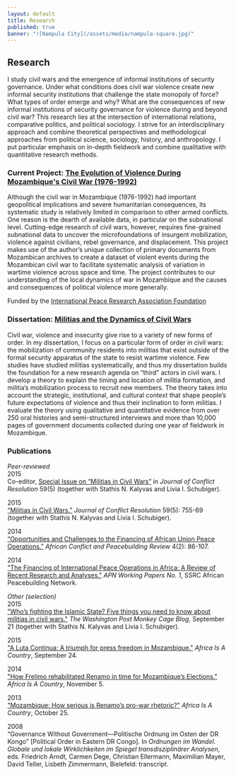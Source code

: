 ```yaml
---
layout: default
title: Research
published: true
banner: "![Nampula City](/assets/media/nampula-square.jpg)"
---
```






## Research

I study civil wars and the emergence of informal institutions of security governance. Under what conditions does civil war violence create new informal security institutions that challenge the state monopoly of force? What types of order emerge and why? What are the consequences of new informal institutions of security governance for violence during and beyond civil war? This research lies at the intersection of international relations, comparative politics, and political sociology. I strive for an interdisciplinary approach and combine theoretical perspectives and methodological approaches from political science, sociology, history, and anthropology. I put particular emphasis on in-depth fieldwork and combine qualitative with quantitative research methods.

### Current Project: [The Evolution of Violence During Mozambique's Civil War (1976-1992)](http://iprafoundation.org/corinna-jentzsch/ "The Evolution of Violence")

Although the civil war in Mozambique (1976-1992) had important geopolitical implications and severe humanitarian consequences, its systematic study is relatively limited in comparison to other armed conflicts. One reason is the dearth of available data, in particular on the subnational level. Cutting-edge research of civil wars, however, requires fine-grained subnational data to uncover the microfoundations of insurgent mobilization, violence against civilians, rebel governance, and displacement. This project makes use of the author’s unique collection of primary documents from Mozambican archives to create a dataset of violent events during the Mozambican civil war to facilitate systematic analysis of variation in wartime violence across space and time. The project contributes to our understanding of the local dynamics of war in Mozambique and the causes and consequences of political violence more generally.

Funded by the [International Peace Research Association Foundation](http://iprafoundation.org/ "IPRAF")

### Dissertation: [Militias and the Dynamics of Civil Wars](http://gateway.proquest.com/openurl?url_ver=Z39.88-2004&res_dat=xri:pqdiss&rft_val_fmt=info:ofi/fmt:kev:mtx:dissertation&rft_dat=xri:pqdiss:3582228 "Militias and the Dynamics of Civil Wars")

Civil war, violence and insecurity give rise to a variety of new forms of order. In my dissertation, I focus on a particular form of order in civil wars: the mobilization of community residents into militias that exist outside of the formal security apparatus of the state to resist wartime violence. Few studies have studied militias systematically, and thus my dissertation builds the foundation for a new research agenda on “third” actors in civil wars. I develop a theory to explain the timing and location of militia formation, and militia’s mobilization process to recruit new members. The theory takes into account the strategic, institutional, and cultural context that shape people’s future expectations of violence and thus their inclination to form militias. I evaluate the theory using qualitative and quantitative evidence from over 250 oral histories and semi-structured interviews and more than 10,000 pages of government documents collected during one year of fieldwork in Mozambique.

### Publications

_Peer-reviewed_    
2015      
Co-editor, [Special Issue on “Militias in Civil Wars”](http://jcr.sagepub.com/content/59/5.toc "Militias in Civil Wars") in _Journal of Conflict Resolution_ 59(5) (together with Stathis N. Kalyvas and Livia I. Schubiger).    
 
2015     
[“Militias in Civil Wars.”](http://jcr.sagepub.com/content/59/5/755 "Militias in Civil Wars") _Journal of Conflict Resolution_ 59(5): 755-69 (together with Stathis N. Kalyvas and Livia I. Schubiger).    
 
2014     
[“Opportunities and Challenges to the Financing of African Union Peace Operations.”](http://www.jstor.org/stable/10.2979/africonfpeacrevi.4.2.86 "Financing of African Union Peace Operations") _African Conflict and Peacebuilding Review_ 4(2): 86-107.

2014    
["The Financing of International Peace Operations in Africa: A Review of Recent Research and Analyses."](webarchive.ssrc.org/working-papers/APN_WorkingPapers01_Jentzsch.pdf "APN WorkingPapers 01 Jentzsch") _APN Working Papers No. 1_, SSRC African Peacebuilding Network.   

_Other (selection)_    
2015   
["Who’s fighting the Islamic State? Five things you need to know about militias in civil wars."](https://www.washingtonpost.com/blogs/monkey-cage/wp/2015/09/21/whos-that-fighting-the-islamic-state-five-things-you-need-to-know-about-militias-in-civil-wars/ "Militias in Civil Wars") _The Washington Post Monkey Cage Blog_, September 21 (together with Stathis N. Kalyvas and Livia I. Schubiger).   

2015    
["A Luta Continua: A triumph for press freedom in Mozambique."](http://africasacountry.com/2015/09/a-luta-continua-a-triumph-for-press-freedom-in-mozambique/ "A Luta Continua") _Africa Is A Country_, September 24.

2014    
["How Frelimo rehabilitated Renamo in time for Mozambique’s Elections."](http://africasacountry.com/2014/11/how-frelimo-rehabilitated-renamo-in-time-for-mozambiques-elections/ "Mozambique's Elections") _Africa Is A Country_, November 5.

2013     
["Mozambique: How serious is Renamo’s pro-war rhetoric?"](http://africasacountry.com/2013/10/mozambique-how-serious-is-renamos-pro-war-rhetoric/ "Renamo's pro-war rhetoric") _Africa Is A Country_, October 25.

2008   
“Governance Without Government—Politische Ordnung im Osten der DR Kongo” [Political Order in Eastern DR Congo]. In _Ordnungen im Wandel. Globale und lokale Wirklichkeiten im Spiegel transdisziplinärer Analysen_, eds. Friedrich Arndt, Carmen Dege, Christian Ellermann, Maximilian Mayer, David Teller, Lisbeth Zimmermann, Bielefeld: transcript.
